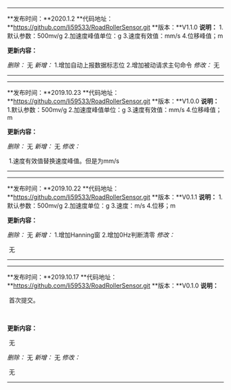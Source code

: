 -----------------------
**发布时间：**2020.1.2
**代码地址：**https://github.com/li59533/RoadRollerSensor.git
**版本：**V1.1.0
**说明：**
		1.默认参数：500mv/g
		2.加速度峰值单位：g
		3.速度有效值：mm/s
		4.位移峰值；m


**更新内容：**

_删除：_
		无
_新增：_
		1.增加自动上报数据标志位
		2.增加被动请求主句命令
_修改：_
		无

-----------------

-----------------------
**发布时间：**2019.10.23
**代码地址：**https://github.com/li59533/RoadRollerSensor.git
**版本：**V1.0.0
**说明：**
		1.默认参数：500mv/g
		2.加速度峰值单位：g
		3.速度有效值：mm/s
		4.位移峰值；m


**更新内容：**

_删除：_
		无
_新增：_
		无
_修改：_

​		1.速度有效值替换速度峰值。但是为mm/s

-----------------

-----------------------
**发布时间：**2019.10.22
**代码地址：**https://github.com/li59533/RoadRollerSensor.git
**版本：**V0.1.1
**说明：**
		1.默认参数：500mv/g
		2.加速度单位：g
		3.速度：m/s
		4.位移；m


**更新内容：**

_删除：_
		无
_新增：_
		1.增加Hanning窗
		2.增加0Hz判断清零
_修改：_

​		无

-----------------

-----------------------
**发布时间：**2019.10.17
**代码地址：**https://github.com/li59533/RoadRollerSensor.git
**版本：**V0.1.0
**说明：**

​		首次提交。

​		

**更新内容：**

​		无

_删除：_
		无
_新增：_
		无
_修改：_

​		无

-----------------